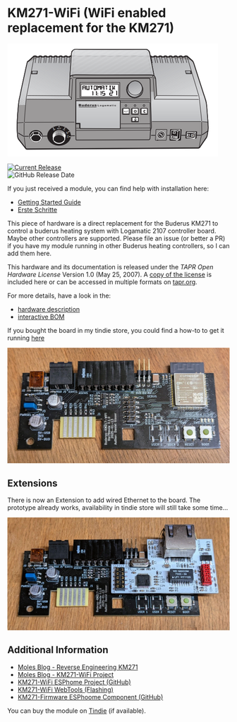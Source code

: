 # KM271-WiFi (WiFi enabled replacement for the KM271)

![Buderus Logamatic 2107 M grey](IMG/Logamatic_2107M_grey.PNG)

[![Current Release](https://img.shields.io/github/release/the78mole/km271-wifi.svg)](https://github.com/the78mole/km271-wifi/releases/latest)    
![GitHub Release Date](https://img.shields.io/github/release-date/the78mole/km271-wifi)    

If you just received a module, you can find help with installation here:

  - [Getting Started Guide](DOC/Getting_Started.md)
  - [Erste Schritte](DOC/Erste_Schritte.md)

This piece of hardware is a direct replacement for the Buderus KM271 to control a buderus heating system with Logamatic 2107 controller board. Maybe other controllers are supported. Please file an issue (or better a PR) if you have my module running in other Buderus heating controllers, so I can add them here.

This hardware and its documentation is released under the *TAPR Open Hardware License* Version 1.0 (May 25, 2007). 
A [copy of the license](LICENSE.txt) is included here or can be accessed in multiple formats on [tapr.org](https://tapr.org/the-tapr-open-hardware-license/). 

For more details, have a look in the:

  * [hardware description](DOC/Hardware%20Description.md)
  * [interactive BOM](https://htmlpreview.github.io/?https://github.com/the78mole/km271-wifi/blob/main/KM217-WiFi/bom/ibom_0.1.0.html)

If you bought the board in my tindie store, you could find a how-to to get it running [here](https://the78mole.de/projects/km271-wifi-howto/)


![KM271-WiFi_0.1.0](IMG/KM271-WiFi-0.1.0.jpg)

## Extensions

There is now an Extension to add wired Ethernet to the board. The prototype already works, availability in tindie store will still take some time...

![KM271-WiFi_0.1.0_ETH-Ext](IMG/KM271-WiFi-0.1.0-ETH-Ext.jpg)

## Additional Information

  - [Moles Blog - Reverse Engineering KM271](https://the78mole.de/reverse-engineering-the-buderus-km217/)
  - [Moles Blog - KM271-WiFi Project](https://the78mole.de/projects/km271-wifi-howto/)
  - [KM271-WiFi ESPhome Project (GitHub)](https://github.com/the78mole/ESPhome-KM271-WiFi)
  - [KM271-WiFi WebTools (Flashing)](https://the78mole.github.io/ESPhome-KM271-WiFi/)
  - [KM271-Firmware ESPhoome Component (GitHub)](https://github.com/the78mole/esphome_components)

You can buy the module on [Tindie](https://www.tindie.com/products/the78mole/buderus-km217-wifi-replacement/) (if available).